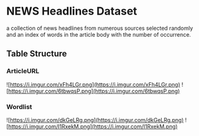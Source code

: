 # NEWS Headlines Dataset

a collection of news headlines from numerous sources selected randomly and an index of words in the article body with the number of occurrence.

## Table Structure

### ArticleURL
![https://i.imgur.com/xFh4LGr.png](https://i.imgur.com/xFh4LGr.png)
![https://i.imgur.com/6tbwqsP.png](https://i.imgur.com/6tbwqsP.png)

### Wordlist
![https://i.imgur.com/dkGeLRg.png](https://i.imgur.com/dkGeLRg.png)
![https://i.imgur.com/I1RxekM.png](https://i.imgur.com/I1RxekM.png)